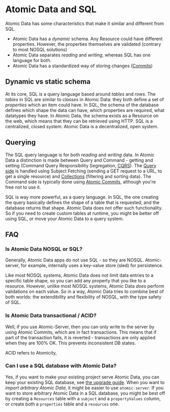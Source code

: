 # Atomic Data and SQL

Atomic Data has some characteristics that make it similar and different from SQL.

- Atomic Data has a _dynamic_ schema. Any Resource could have different properties. However, the properties themselves are validated (contrary to most NOSQL solutions)
- Atomic Data separates _reading_ and _writing_, whereas SQL has one language for both.
- Atomic Data has a standardized way of storing changes ([Commits](../commits/intro.md))

## Dynamic vs static schema

At its core, SQL is a query language based around _tables_ and _rows_.
The _tables_ in SQL are similar to _classes_ in Atomic Data: they both define a set of _properties_ which an item could have.
In SQL, the schema of the database defines which shape the data can have, which properties are required, what datatypes they have.
In Atomic Data, the schema exists as a Resource on the web, which means that they can be retrieved using HTTP.
SQL is a centralized, closed system.
Atomic Data is a decentralized, open system.

## Querying

The SQL query language is for both _reading_ and _writing_ data.
In Atomic Data a distinction is made between Query and Command - getting and setting (Command Query Responsibility Segregation, [CQRS](https://martinfowler.com/bliki/CQRS.html)).
The [Query side](../core/querying.md) is handled using Subject Fetching (sending a GET request to a URL, to get a single resource) and [Collections](../schema/collections.md) (filtering and sorting data).
The Command side is typically done using [Atomic Commits](../commits/intro.md), although you're free not to use it.

SQL is way more powerful, as a query language.
In SQL, the one creating the query basically defines the shape of a table that is requested, and the database returns that shape.
Atomic Data does not offer such functionality.
So if you need to create custom tables at runtime, you might be better off using SQL, or move your Atomic Data to a query system.

## FAQ

### Is Atomic Data NOSQL or SQL?

Generally, Atomic Data apps do not use SQL - so they are NOSQL.
Atomic-server, for example, internally uses a key-value store (sled) for persistence.

Like most NOSQL systems, Atomic Data does not limit data entries to a specific table shape, so you can add any property that you like to a resource.
However, unlike most NOSQL systems, Atomic Data _does_ perform validations on each value.
So in a way, Atomic Data tries to combine best of both worlds: the extendibility and flexibility of NOSQL, with the type safety of SQL.

### Is Atomic Data transactional / ACID?

Well, if you use Atomic-Server, then you can only write to the server by using Atomic Commits, which are in fact transactions.
This means that if part of the transaction fails, it is reverted - transactions are only applied when they are 100% OK.
This prevents inconsistent DB states.

ACID refers to Atomicity,

### Can I use a SQL database with Atomic Data?

Yes, if you want to make your existing project serve Atomic Data, you can keep your existing SQL database, see [the upgrade guide](upgrade.md).
When you want to _import arbitrary Atomic Data_, it might be easier to use `atomic-server`.
If you want to store arbitrary Atomic Data in a SQL database, you might be best off by creating a `Resources` table with a `subject` and a `propertyValues` column, or create both a `properties` table and a `resources` one.
